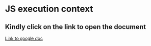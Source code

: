 # JS execution context
## Kindly click on the link to open the document

[Link to google doc](https://docs.google.com/document/d/1Wnz0tVZYh9rZkDuZy_6bELGiHNez0Ovh7YDWGAijrco/edit?usp=sharing)